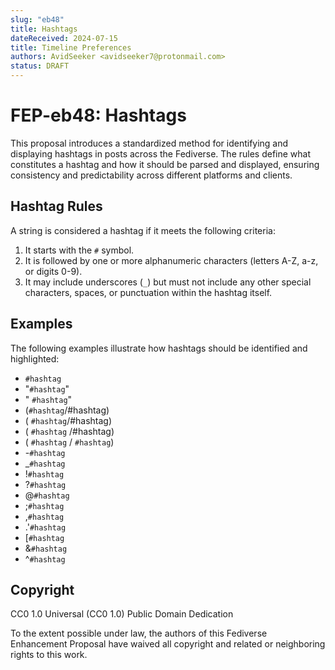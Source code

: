 ```yaml
---
slug: "eb48"
title: Hashtags
dateReceived: 2024-07-15
title: Timeline Preferences
authors: AvidSeeker <avidseeker7@protonmail.com>
status: DRAFT
---
```


# FEP-eb48: Hashtags

This proposal introduces a standardized method for identifying and displaying
hashtags in posts across the Fediverse. The rules define what constitutes a
hashtag and how it should be parsed and displayed, ensuring consistency and
predictability across different platforms and clients.

## Hashtag Rules

A string is considered a hashtag if it meets the following criteria:

1. It starts with the `#` symbol.
2. It is followed by one or more alphanumeric characters (letters A-Z, a-z, or digits 0-9).
3. It may include underscores (`_`) but must not include any other special characters, spaces, or punctuation within the hashtag itself.

## Examples

The following examples illustrate how hashtags should be identified and
highlighted:

- `#hashtag`
- "`#hashtag`"
- " `#hashtag`"
- (`#hashtag`/#hashtag)
- ( `#hashtag`/#hashtag)
- ( `#hashtag` /#hashtag)
- ( `#hashtag` / `#hashtag`)
- -`#hashtag`
- \_`#hashtag`
- !`#hashtag`
- ?`#hashtag`
- @`#hashtag`
- ;`#hashtag`
- ,`#hashtag`
- .'`#hashtag`
- [`#hashtag`
- &`#hashtag`
- ^`#hashtag`

## Copyright

CC0 1.0 Universal (CC0 1.0) Public Domain Dedication

To the extent possible under law, the authors of this Fediverse Enhancement
Proposal have waived all copyright and related or neighboring rights to this
work.
